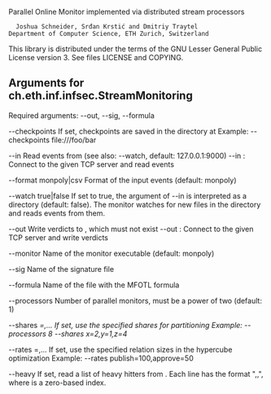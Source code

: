 Parallel Online Monitor implemented via distributed stream processors

      Joshua Schneider, Srđan Krstić and Dmitriy Traytel
    Department of Computer Science, ETH Zurich, Switzerland


This library is distributed under the terms of the GNU Lesser General
Public License version 3. See files LICENSE and COPYING.


Arguments for ch.eth.inf.infsec.StreamMonitoring
------------------------------------------------

Required arguments: --out, --sig, --formula

--checkpoints <URI>         If set, checkpoints are saved in the directory at <URI>
                            Example: --checkpoints file:///foo/bar

--in <file>                 Read events from <file> (see also: --watch, default: 127.0.0.1:9000)
--in <host>:<port>          Connect to the given TCP server and read events

--format monpoly|csv        Format of the input events (default: monpoly)

--watch true|false          If set to true, the argument of --in is interpreted as a directory (default: false).
                            The monitor watches for new files in the directory and reads events from them.

--out <file>                Write verdicts to <file>, which must not exist
--out <host>:<port>         Connect to the given TCP server and write verdicts

--monitor <command>         Name of the monitor executable (default: monpoly)

--sig <file>                Name of the signature file

--formula <file>            Name of the file with the MFOTL formula

--processors <N>            Number of parallel monitors, must be a power of two (default: 1)

--shares <var>=<N>,...      If set, use the specified shares for partitioning
                            Example: --processors 8 --shares x=2,y=1,z=4

--rates <relation>=<N>,...  If set, use the specified relation sizes in the hypercube optimization
                            Example: --rates publish=100,approve=50

--heavy <file>              If set, read a list of heavy hitters from <file>.
                            Each line has the format "<relation>,<attribute>,<value>", where <attribute>
                            is a zero-based index.
